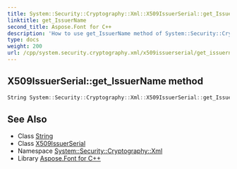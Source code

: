 ```yaml
---
title: System::Security::Cryptography::Xml::X509IssuerSerial::get_IssuerName method
linktitle: get_IssuerName
second_title: Aspose.Font for C++
description: 'How to use get_IssuerName method of System::Security::Cryptography::Xml::X509IssuerSerial class in C++.'
type: docs
weight: 200
url: /cpp/system.security.cryptography.xml/x509issuerserial/get_issuername/
---
```

## X509IssuerSerial::get_IssuerName method




```cpp
String System::Security::Cryptography::Xml::X509IssuerSerial::get_IssuerName()
```

## See Also

* Class [String](../../../system/string/)
* Class [X509IssuerSerial](../)
* Namespace [System::Security::Cryptography::Xml](../../)
* Library [Aspose.Font for C++](../../../)
